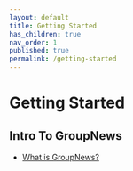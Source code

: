 ```yaml
---
layout: default
title: Getting Started
has_children: true
nav_order: 1
published: true
permalink: /getting-started
---
```


# Getting Started

## Intro To GroupNews

- [What is GroupNews?](/getting-started/what-is-groupnews)
